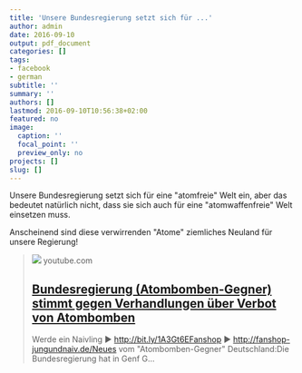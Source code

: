```yaml
---
title: 'Unsere Bundesregierung setzt sich für ...'
author: admin
date: 2016-09-10
output: pdf_document
categories: []
tags:
- facebook
- german
subtitle: ''
summary: ''
authors: []
lastmod: 2016-09-10T10:56:38+02:00
featured: no
image:
  caption: ''
  focal_point: ''
  preview_only: no
projects: []
slug: []
---
```

Unsere Bundesregierung setzt sich für eine "atomfreie" Welt ein, aber das bedeutet natürlich nicht, dass sie sich auch für eine "atomwaffenfreie" Welt einsetzen muss. 

Anscheinend sind diese verwirrenden "Atome" ziemliches Neuland für unsere Regierung!
> [![](https://i.ytimg.com/vi/_KkqsjxFz6M/hqdefault.jpg)](https://www.youtube.com/watch?v=_KkqsjxFz6M)
> youtube.com
> ## [Bundesregierung (Atombomben-Gegner) stimmt gegen Verhandlungen über Verbot von Atombomben](https://www.youtube.com/watch?v=_KkqsjxFz6M)
>
>Werde ein Naivling ► http://bit.ly/1A3Gt6EFanshop ► http://fanshop-jungundnaiv.de/Neues vom "Atombomben-Gegner" Deutschland:Die Bundesregierung hat in Genf G...

